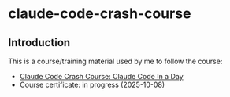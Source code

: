 # claude-code-crash-course

## Introduction

This is a course/training material used by me to follow the course:
- [Claude Code Crash Course: Claude Code In a Day](https://www.udemy.com/course/claudecode/)
- Course certificate: in progress (2025-10-08)
